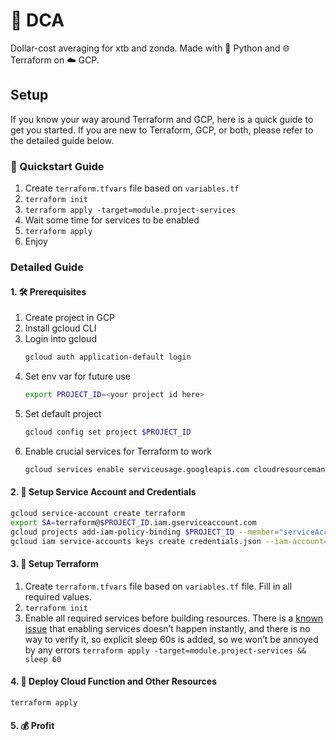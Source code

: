 # 💸 DCA

Dollar-cost averaging for xtb and zonda. Made with 🐍 Python and 🌐 Terraform on ☁️ GCP.

## Setup

If you know your way around Terraform and GCP, here is a quick guide to get you started. If you are new to Terraform, GCP, or both, please refer to the detailed guide below.

### 🚀 Quickstart Guide

1. Create `terraform.tfvars` file based on `variables.tf`
2. `terraform init`
3. `terraform apply -target=module.project-services`
4. Wait some time for services to be enabled
5. `terraform apply`
6. Enjoy

### Detailed Guide

#### 1. 🛠️ Prerequisites

1. Create project in GCP
2. Install gcloud CLI
3. Login into gcloud
   ```bash
   gcloud auth application-default login
   ```
4. Set env var for future use
   ```bash
   export PROJECT_ID=<your project id here>
   ```
5. Set default project
   ```bash
   gcloud config set project $PROJECT_ID
   ```
6. Enable crucial services for Terraform to work
   ```bash
   gcloud services enable serviceusage.googleapis.com cloudresourcemanager.googleapis.com
   ```

#### 2. 🔐 Setup Service Account and Credentials

```bash
gcloud service-account create terraform
export SA=terraform@$PROJECT_ID.iam.gserviceaccount.com
gcloud projects add-iam-policy-binding $PROJECT_ID --member="serviceAccount:$SA" --role="roles/owner"
gcloud iam service-accounts keys create credentials.json --iam-account=$SA
```

#### 3. 🔧 Setup Terraform

1. Create `terraform.tfvars` file based on `variables.tf` file. Fill in all required values.
2. `terraform init`
3. Enable all required services before building resources. There is a [known issue](https://registry.terraform.io/providers/hashicorp/google/latest/docs/guides/google_project_service#newly-activated-service-errors) that enabling services doesn’t happen instantly, and there is no way to verify it, so explicit sleep 60s is added, so we won’t be annoyed by any errors `terraform apply -target=module.project-services && sleep 60`

#### 4. 🚀 Deploy Cloud Function and Other Resources

```bash
terraform apply
```

#### 5. 💰 Profit

